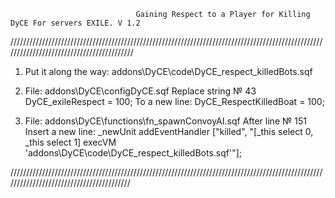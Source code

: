                                 Gaining Respect to a Player for Killing DyCE For servers EXILE. V 1.2
//////////////////////////////////////////////////////////////////////////////////////////////////////////////////////////////////////////
1. Put it along the way:
   addons\DyCE\code\DyCE_respect_killedBots.sqf
   
2. File:
   addons\DyCE\configDyCE.sqf 
   Replace string № 43 
   DyCE_exileRespect = 100; 
   To a new line:
   DyCE_RespectKilledBoat = 100;  
   
3. File:
   addons\DyCE\functions\fn_spawnConvoyAI.sqf
   After line № 151 
   Insert a new line:
   _newUnit addEventHandler ["killed", "[_this select 0, _this select 1] execVM 'addons\DyCE\code\DyCE_respect_killedBots.sqf'"];
   
/////////////////////////////////////////////////////////////////////////////////////////////////////////////////////////////////////////
